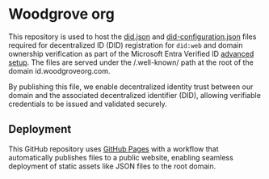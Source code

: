 # Woodgrove org

This repository is used to host the [did.json](https://learn.microsoft.com/en-us/entra/verified-id/how-to-register-didwebsite) and [did-configuration.json](https://learn.microsoft.com/en-us/entra/verified-id/how-to-dnsbind) files required for decentralized ID (DID) registration for `did:web` and domain ownership verification as part of the Microsoft Entra Verified ID [advanced setup](https://learn.microsoft.com/en-us/entra/verified-id/verifiable-credentials-configure-tenant). The files are served under the /.well-known/ path at the root of the domain id.woodgroveorg.com.

By publishing this file, we enable decentralized identity trust between our domain and the associated decentralized identifier (DID), allowing verifiable credentials to be issued and validated securely.

## Deployment

This GitHub repository uses [GitHub Pages](https://docs.github.com/en/pages) with a workflow that automatically publishes files to a public website, enabling seamless deployment of static assets like JSON files to the root domain.
